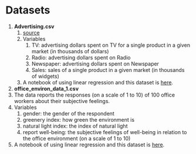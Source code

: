 # Datasets

1. **Advertising.csv**
   1. [source](https://raw.githubusercontent.com/justmarkham/scikit-learn-videos/master/data/Advertising.csv)
   2. Variables
      1. TV: advertising dollars spent on TV for a single product in a given market (in thousands of dollars)
      2. Radio: advertising dollars spent on Radio
      3. Newspaper: advertising dollars spent on Newspaper
      4. Sales: sales of a single product in a given market (in thousands of widgets)
   3. A notebook of using linear regression and this dataset is [here](https://github.com/justmarkham/DAT4/blob/master/notebooks/08_linear_regression.ipynb).
2.  **office_environ_data_1.csv**
   1. The data reports the responses (on a scale of 1 to 10) of 100 office workers about their subjective feelings.
   2. Variables
      1. gender: the gender of the respondent
      2. greenery index: how green the environment is
      3. natural light index: the index of natural light
      4. report well-being: the subjective feelings of well-being in relation to the office environment (on a scale of 1 to 10)
   3. A notebook of using linear regression and this dataset is [here](https://github.com/huanfachen/QM_2021/blob/main/practicals/Practical-03-Measuring-relationship.ipynb).